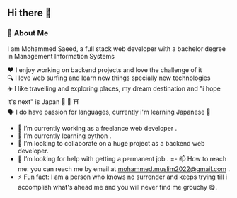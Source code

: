 ## Hi there 👋

### 📌 **About Me**
I am Mohammed Saeed, a full stack web developer with a bachelor degree in Management Information Systems   

❤️ I enjoy working on backend projects and love the challenge of it   
🔍 I love web surfing and learn new things specially new technologies    
✈️ I like travelling and exploring places, my dream destination and "i hope it's next" is Japan 🗾 🗻 ⛩️    
🗣️ I do have passion for languages, currently i'm learning Japanese 🎌   

- 🔭 I’m currently working as a freelance web developer .
- 🌱 I’m currently learning python .
- 👯 I’m looking to collaborate on a huge project as a backend web developer.
- 🤔 I’m looking for help with getting a permanent job .
=- 📫 How to reach me: you can reach me by email at mohammed.muslim2022@gmail.com .
- ⚡ Fun fact: I am a person who knows no surrender and keeps trying till i accomplish what's ahead me and you will never find me grouchy 😋.

